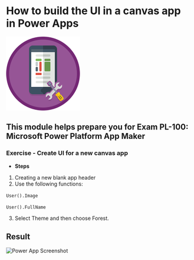 # How to build the UI in a canvas app in Power Apps
![Image taken from MS training](how-to-build-ui-canvas-app.svg)
## This module helps prepare you for Exam PL-100: Microsoft Power Platform App Maker
### Exercise - Create UI for a new canvas app

- **Steps**
1. Creating a new blank app header
2. Use the following functions:

```User().Image```

```User().FullName```

3.  Select Theme and then choose Forest.

## Result
![Power App Screenshot](My-first-UI-app-with-Power-Apps.png)
